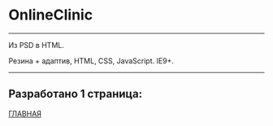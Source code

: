 # OnlineClinic

***
Из PSD в HTML.

Резина + адаптив, HTML, CSS, JavaScript. IE9+.
***
## Разработано 1 страница:

[ГЛАВНАЯ](https://beerdrinker.github.io/OnlineClinic/)
